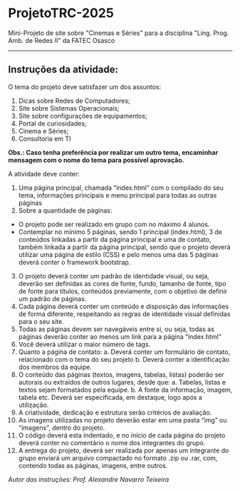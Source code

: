 # ProjetoTRC-2025
 Mini-Projeto de site sobre "Cinemas e Séries" para a disciplina "Ling. Prog. Amb. de Redes II" da FATEC Osasco

---

## Instruções da atividade:
O tema do projeto deve satisfazer um dos assuntos:

1. Dicas sobre Redes de Computadores;
2. Site sobre Sistemas Operacionais;
3. Site sobre configurações de equipamentos;
4. Portal de curiosidades;
5. Cinema e Séries;
6. Consultoria em TI

**Obs.: Caso tenha preferência por realizar um outro tema, encaminhar mensagem com o nome do tema para possível aprovação.**

A atividade deve conter:
1. Uma página principal, chamada “index.html” com o compilado do seu tema, informações principais e menu principal para todas as outras páginas
2. Sobre a quantidade de páginas:
* O projeto pode ser realizado em grupo com no máximo 4 alunos.
* Contemplar no mínimo 5 páginas, sendo 1 principal (index.html), 3 de conteúdos linkadas a partir da página principal e uma de contato, também linkada a partir da página principal, sendo que o projeto deverá utilizar uma página de estilo (CSS) e pelo menos uma das 5 páginas deverá conter o framework bootstrap.
3. O projeto deverá conter um padrão de identidade visual, ou seja, deverão ser definidas as cores de fonte, fundo, tamanho de fonte, tipo de fonte para títulos, conteúdos previamente, com o objetivo de definir um padrão de páginas.
4. Cada página deverá conter um conteúdo e disposição das informações de forma diferente, respeitando as regras de identidade visual definidas para o seu site.
5. Todas as páginas devem ser navegáveis entre si, ou seja, todas as páginas deverão conter ao menos um link para a página “index.html”
6. Você deverá utilizar o maior número de tags.
7. Quanto a página de contato:
    a. Deverá conter um formulário de contato, relacionado com o tema do seu projeto
    b. Deverá conter a identificação dos membros da equipe.
8. O conteúdo das páginas (textos, imagens, tabelas, listas) poderão ser autorais ou extraídos de outros lugares, desde que:
    a. Tabelas, listas e textos sejam formatados pela equipe.
    b. A fonte da informação, imagem, tabela etc. Deverá ser especificada, em destaque, logo após a utilização.
9. A criatividade, dedicação e estrutura serão critérios de avaliação.
10. As imagens utilizadas no projeto deverão estar em uma pasta “img” ou “imagens”, dentro do projeto.
11. O código deverá esta indentado, e no início de cada página do projeto deverá conter no comentário o nome dos integrantes do grupo.
12. A entrega do projeto, deverá ser realizada por apenas um integrante do grupo enviará um arquivo compactado no formato .zip ou .rar, com, contendo todas as páginas, imagens, entre outros.

_Autor das instruções: Prof. Alexandre Navarro Teixeira_